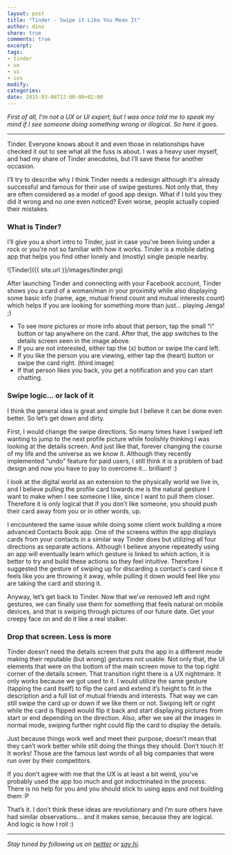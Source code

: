 ```yaml
---
layout: post
title: "Tinder - Swipe it Like You Mean It"
author: dino
share: true
comments: true
excerpt:
tags:
- tinder
- ux
- ui
- ios
modify:
categories:
date: 2015-03-06T12:00:00+02:00
---
```

*First of all, I’m not a UX or UI expert, but I was once told me to speak my mind if I see someone doing something wrong or illogical. So here it goes.*

---

Tinder. Everyone knows about it and even those in relationships have checked it out to see what all the fuss is about. I was a heavy user myself, and had my share of Tinder anecdotes, but I’ll save these for another occasion.

I’ll try to describe why I think Tinder needs a redesign although it's already successful and famous for their use of swipe gestures. Not only that, they are often considered as a model of good app design. What if I told you they did it wrong and no one even noticed? Even worse, people actually copied their mistakes.

### What is Tinder?

I’ll give you a short intro to Tinder, just in case you've been living under a rock or you're not so familiar with how it works. Tinder is a mobile dating app that helps you find other lonely and (mostly) single people nearby.

![Tinder]({{ site.url }}/images/tinder.png)

After launching Tinder and connecting with your Facebook account, Tinder shows you a card of a woman/man in your proximity while also displaying some basic info (name, age, mutual friend count and mutual interests count) which helps if you are looking for something more than just… playing Jenga! ;)

- To see more pictures or more info about that person, tap the small “i” button or tap anywhere on the card. After that, the app switches to the details screen seen in the image above.
- If you are not interested, either tap the (x) button or swipe the card left.
- If you like the person you are viewing, either tap the (heart) button or swipe the card right. (third image)
- If that person likes you back, you get a notification and you can start chatting.

### Swipe logic... or lack of it

I think the general idea is great and simple but I believe it can be done even better. So let’s get down and dirty.

First, I would change the swipe directions. So many times have I swiped left wanting to jump to the next profile picture while foolishly thinking I was looking at the details screen. And just like that, forever changing the course of my life and the universe as we know it. Although they recently implemented “undo” feature for paid users, I still think it is a problem of bad design and now you have to pay to overcome it... brilliant! :)

I look at the digital world as an extension to the physically world we live in, and I believe pulling the profile card towards me is the natural gesture I want to make when I see someone I like, since I want to pull them closer. Therefore it is only logical that if you don’t like someone, you should push their card away from you or in other words, up.

I encountered the same issue while doing some client work building a more advanced Contacts Book app. One of the screens within the app displays cards from your contacts in a similar way Tinder does but utilizing all four directions as separate actions. Although I believe anyone repeatedly using an app will eventually learn which gesture is linked to which action, it is better to try and build these actions so they feel intuitive. Therefore I suggested the gesture of swiping up for discarding a contact's card since it feels like you are throwing it away, while pulling it down would feel like you are taking the card and storing it.

Anyway, let’s get back to Tinder. Now that we’ve removed left and right gestures, we can finally use them for something that feels natural on mobile devices, and that is swiping through pictures of our future date. Get your creepy face on and do it like a real stalker.

### Drop that screen. Less is more

Tinder doesn’t need the details screen that puts the app in a different mode making their reputable (but wrong) gestures not usable. Not only that, the UI elements that were on the bottom of the main screen move to the top right corner of the details screen. That transition right there is a UX nightmare. It only works because we got used to it. I would utilize the same gesture (tapping the card itself) to flip the card and extend it’s height to fit in the description and a full list of mutual friends and interests. That way we can still swipe the card up or down if we like them or not. Swiping left or right while the card is flipped would flip it back and start displaying pictures from start or end depending on the direction. Also, after we see all the images in normal mode, swiping further right could flip the card to display the details.

Just because things work well and meet their purpose, doesn’t mean that they can’t work better while still doing the things they should. Don’t touch it! It works! Those are the famous last words of all big companies that were run over by their competitors.

If you don't agree with me that the UX is at least a bit weird, you've probably used the app too much and got indoctrinated in the process. There is no help for you and you should stick to using apps and not building them :P

That’s it. I don’t think these ideas are revolutionary and I’m sure others have had similar observations... and it makes sense, because they are logical. And logic is how I roll :)

---

*Stay tuned by following us on [twitter](http://twitter.com/bakeryhq) or [say hi](mailto:hi@thebakery.io).*
